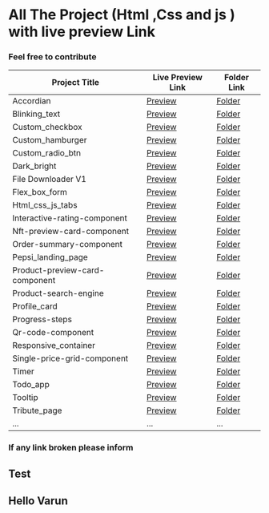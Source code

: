 <!--
  **Note:** This file is written in Markdown. To properly view the contents of this file, please use a Markdown viewer or editor.
-->

# All The Project (Html ,Css and js ) with live preview Link

### Feel free to contribute 

| Project Title | Live Preview Link | Folder Link |
| --- | --- | --- |
| Accordian | [Preview](https://varunuk09.github.io/HTML_PRACTICE_PROJECTS/accordian/) | [Folder](https://github.com/varunUk09/HTML_PRACTICE_PROJECTS/tree/master/Accordian) |
| Blinking_text | [Preview](https://varunuk09.github.io/HTML_PRACTICE_PROJECTS/blinking_text/) | [Folder](https://github.com/varunUk09/HTML_PRACTICE_PROJECTS/tree/master/blinking_text) |
| Custom_checkbox | [Preview](https://varunuk09.github.io/HTML_PRACTICE_PROJECTS/custom_checkbox/) | [Folder](https://github.com/varunUk09/HTML_PRACTICE_PROJECTS/tree/master/custom_checkbox) |
| Custom_hamburger | [Preview](https://varunuk09.github.io/HTML_PRACTICE_PROJECTS/custom_hamburger/) | [Folder](https://github.com/varunUk09/HTML_PRACTICE_PROJECTS/tree/master/custom_hamburger) |
| Custom_radio_btn | [Preview](https://varunuk09.github.io/HTML_PRACTICE_PROJECTS/custom_radio_btn/) | [Folder](https://github.com/varunUk09/HTML_PRACTICE_PROJECTS/tree/master/custom_radio_btn) |
| Dark_bright | [Preview](https://varunuk09.github.io/HTML_PRACTICE_PROJECTS/Dark_bright/) | [Folder](https://github.com/varunUk09/HTML_PRACTICE_PROJECTS/tree/master/Dark_bright) |
| File Downloader V1 | [Preview](https://varunuk09.github.io/HTML_PRACTICE_PROJECTS/File%20Downloader%20V1/) | [Folder](https://github.com/varunUk09/HTML_PRACTICE_PROJECTS/tree/master/File%20Downloader%20V1) |
| Flex_box_form | [Preview](https://varunuk09.github.io/HTML_PRACTICE_PROJECTS/flex_box_form/) | [Folder](https://github.com/varunUk09/HTML_PRACTICE_PROJECTS/tree/master/flex_box_form) |
| Html_css_js_tabs | [Preview](https://varunuk09.github.io/HTML_PRACTICE_PROJECTS/html_css_js_tabs/) | [Folder](https://github.com/varunUk09/HTML_PRACTICE_PROJECTS/tree/master/html_css_js_tabs) |
| Interactive-rating-component | [Preview](https://varunuk09.github.io/HTML_PRACTICE_PROJECTS/interactive-rating-component/) | [Folder](https://github.com/varunUk09/HTML_PRACTICE_PROJECTS/tree/master/interactive-rating-component) |
| Nft-preview-card-component | [Preview](https://varunuk09.github.io/HTML_PRACTICE_PROJECTS/nft-preview-card-component/) | [Folder](https://github.com/varunUk09/HTML_PRACTICE_PROJECTS/tree/master/nft-preview-card-component) |
| Order-summary-component | [Preview](https://varunuk09.github.io/HTML_PRACTICE_PROJECTS/order-summary-component/) | [Folder](https://github.com/varunUk09/HTML_PRACTICE_PROJECTS/tree/master/order-summary-component) |
| Pepsi_landing_page | [Preview](https://varunuk09.github.io/HTML_PRACTICE_PROJECTS/pepsi_landing_page/) | [Folder](https://github.com/varunUk09/HTML_PRACTICE_PROJECTS/tree/master/pepsi_landing_page) |
| Product-preview-card-component | [Preview](https://varunuk09.github.io/HTML_PRACTICE_PROJECTS/product-preview-card-component/) | [Folder](https://github.com/varunUk09/HTML_PRACTICE_PROJECTS/tree/master/product-preview-card-component) |
| Product-search-engine | [Preview](https://varunuk09.github.io/HTML_PRACTICE_PROJECTS/product-search-engine/) | [Folder](https://github.com/varunUk09/HTML_PRACTICE_PROJECTS/tree/master/product-search-engine) |
| Profile_card | [Preview](https://varunuk09.github.io/HTML_PRACTICE_PROJECTS/profile_card/) | [Folder](https://github.com/varunUk09/HTML_PRACTICE_PROJECTS/tree/master/profile_card) |
| Progress-steps | [Preview](https://varunuk09.github.io/HTML_PRACTICE_PROJECTS/progress-steps/) | [Folder](https://github.com/varunUk09/HTML_PRACTICE_PROJECTS/tree/master/progress-steps) |
| Qr-code-component | [Preview](https://varunuk09.github.io/HTML_PRACTICE_PROJECTS/qr-code-component/) | [Folder](https://github.com/varunUk09/HTML_PRACTICE_PROJECTS/tree/master/qr-code-component) |
| Responsive_container | [Preview](https://varunuk09.github.io/HTML_PRACTICE_PROJECTS/responsive_container/) | [Folder](https://github.com/varunUk09/HTML_PRACTICE_PROJECTS/tree/master/responsive_container) |
| Single-price-grid-component | [Preview](https://varunuk09.github.io/HTML_PRACTICE_PROJECTS/single-price-grid-component/) | [Folder](https://github.com/varunUk09/HTML_PRACTICE_PROJECTS/tree/master/single-price-grid-component) |
| Timer | [Preview](https://varunuk09.github.io/HTML_PRACTICE_PROJECTS/timer/) | [Folder](https://github.com/varunUk09/HTML_PRACTICE_PROJECTS/tree/master/timer) |
| Todo_app | [Preview](https://varunuk09.github.io/HTML_PRACTICE_PROJECTS/todo_app/) | [Folder](https://github.com/varunUk09/HTML_PRACTICE_PROJECTS/tree/master/todo_app) |
| Tooltip | [Preview](https://varunuk09.github.io/HTML_PRACTICE_PROJECTS/Tooltip/) | [Folder](https://github.com/varunUk09/HTML_PRACTICE_PROJECTS/tree/master/Tooltip) |
| Tribute_page | [Preview](https://varunuk09.github.io/HTML_PRACTICE_PROJECTS/Tribute_page/) | [Folder](https://github.com/varunUk09/HTML_PRACTICE_PROJECTS/tree/master/Tribute_page) |
| ... | ... | ... |

### If any link broken please inform
## Test
## Hello Varun